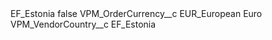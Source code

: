 <?xml version="1.0" encoding="UTF-8"?>
<CustomMetadata xmlns="http://soap.sforce.com/2006/04/metadata" xmlns:xsi="http://www.w3.org/2001/XMLSchema-instance" xmlns:xsd="http://www.w3.org/2001/XMLSchema">
    <label>EF_Estonia</label>
    <protected>false</protected>
    <values>
        <field>VPM_OrderCurrency__c</field>
        <value xsi:type="xsd:string">EUR_European Euro</value>
    </values>
    <values>
        <field>VPM_VendorCountry__c</field>
        <value xsi:type="xsd:string">EF_Estonia</value>
    </values>
</CustomMetadata>
